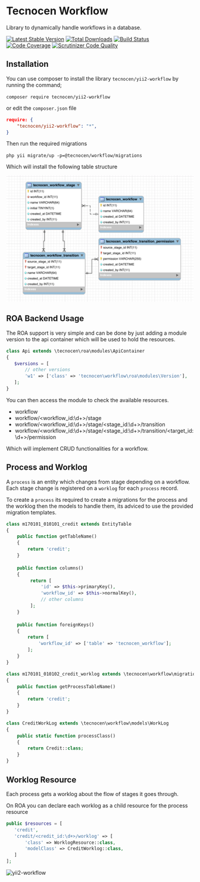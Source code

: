 Tecnocen Workflow
=================
Library to dynamically handle workflows in a database.

[![Latest Stable Version](https://poser.pugx.org/tecnocen/yii2-workflow/v/stable)](https://packagist.org/packages/tecnocen/yii2-workflow)
[![Total Downloads](https://poser.pugx.org/tecnocen/yii2-workflow/downloads)](https://packagist.org/packages/tecnocen/yii2-workflow)
[![Build Status](https://scrutinizer-ci.com/g/tecnocen-com/yii2-workflow/badges/build.png?b=master)](https://scrutinizer-ci.com/g/tecnocen-com/yii2-workflow/build-status/master)
[![Code Coverage](https://scrutinizer-ci.com/g/tecnocen-com/yii2-workflow/badges/coverage.png?b=master)](https://scrutinizer-ci.com/g/tecnocen-com/yii2-workflow/?branch=master)
[![Scrutinizer Code Quality](https://scrutinizer-ci.com/g/tecnocen-com/yii2-workflow/badges/quality-score.png?b=master)](https://scrutinizer-ci.com/g/tecnocen-com/yii2-workflow/?branch=master)

Installation
-----------

You can use composer to install the library `tecnocen/yii2-workflow` by running
the command;

`composer require tecnocen/yii2-workflow`

or edit the `composer.json` file

```json
require: {
    "tecnocen/yii2-workflow": "*",
}
```

Then run the required migrations

`php yii migrate/up -p=@tecnocen/workflow/migrations`

Which will install the following table structure

![Database Diagram](diagram.png)


ROA Backend Usage
-----------------

The ROA support is very simple and can be done by just adding a module version
to the api container which will be used to hold the resources.

```php
class Api extends \tecnocen\roa\modules\ApiContainer
{
   $versions = [
       // other versions
       'w1' => ['class' => 'tecnocen\workflow\roa\modules\Version'],
   ];
}
```

You can then access the module to check the available resources.

- workflow
- workflow/<workflow_id:\d+>/stage
- workflow/<workflow_id:\d+>/stage/<stage_id:\d+>/transition
- workflow/<workflow_id:\d+>/stage/<stage_id:\d+>/transition/<target_id:\d+>/permission

Which will implement CRUD functionalities for a workflow.

Process and Worklog
-------------------

A `process` is an entity which changes from stage depending on a workflow. Each
stage change is registered on a `worklog` for each `process` record.

To create a `process` its required to create a migrations for the process and
the worklog then the models to handle them, its adviced to use the provided
migration templates.

```php
class m170101_010101_credit extends EntityTable
{
    public function getTableName()
    {
        return 'credit';
    }

    public function columns()
    {
         return [
             'id' => $this->primaryKey(),
             'workflow_id' => $this->normalKey(),
             // other columns
         ];
    }

    public function foreignKeys()
    {
        return [
            'workflow_id' => ['table' => 'tecnocen_workflow'];
        ];
    }
}
```

```php
class m170101_010102_credit_worklog extends \tecnocen\workflow\migrations\WorkLog
{
    public function getProcessTableName()
    {
        return 'credit';
    }
}
```

```php
class CreditWorkLog extends \tecnocen\workflow\models\WorkLog
{
    public static function processClass()
    {
        return Credit::class;
    }
}
```

Worklog Resource
----------------

Each process gets a worklog about the flow of stages it goes through.

On ROA you can declare each worklog as a child resource for the process resource

```php
public $resources = [
   'credit',
   'credit/<credit_id:\d+>/worklog' => [
       'class' => WorklogResource::class,
       'modelClass' => CreditWorklog::class,
   ]
];
```

![yii2-workflow](https://img.shields.io/badge/Powered__by-Tecnocen.com-orange.svg?style=flat)
